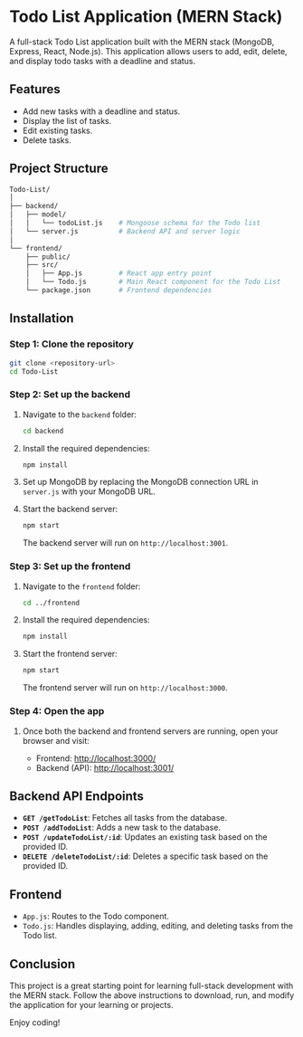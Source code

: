 # Todo List Application (MERN Stack)

A full-stack Todo List application built with the MERN stack (MongoDB, Express, React, Node.js). This application allows users to add, edit, delete, and display todo tasks with a deadline and status.

## Features

- Add new tasks with a deadline and status.
- Display the list of tasks.
- Edit existing tasks.
- Delete tasks.

## Project Structure

```bash
Todo-List/
│
├── backend/
│   ├── model/
│   │   └── todoList.js    # Mongoose schema for the Todo list
│   └── server.js          # Backend API and server logic
│
└── frontend/
    ├── public/
    ├── src/
    │   ├── App.js         # React app entry point
    │   └── Todo.js        # Main React component for the Todo List
    └── package.json       # Frontend dependencies
```

## Installation

### Step 1: Clone the repository

```bash
git clone <repository-url>
cd Todo-List
```

### Step 2: Set up the backend

1. Navigate to the `backend` folder:

    ```bash
    cd backend
    ```

2. Install the required dependencies:

    ```bash
    npm install
    ```

3. Set up MongoDB by replacing the MongoDB connection URL in `server.js` with your MongoDB URL.

4. Start the backend server:

    ```bash
    npm start
    ```

   The backend server will run on `http://localhost:3001`.

### Step 3: Set up the frontend

1. Navigate to the `frontend` folder:

    ```bash
    cd ../frontend
    ```

2. Install the required dependencies:

    ```bash
    npm install
    ```

3. Start the frontend server:

    ```bash
    npm start
    ```

   The frontend server will run on `http://localhost:3000`.

### Step 4: Open the app

1. Once both the backend and frontend servers are running, open your browser and visit:

    - Frontend: [http://localhost:3000/](http://localhost:3000/)
    - Backend (API): [http://localhost:3001/](http://localhost:3001/)

## Backend API Endpoints

- **`GET /getTodoList`**: Fetches all tasks from the database.
- **`POST /addTodoList`**: Adds a new task to the database.
- **`POST /updateTodoList/:id`**: Updates an existing task based on the provided ID.
- **`DELETE /deleteTodoList/:id`**: Deletes a specific task based on the provided ID.

## Frontend

- `App.js`: Routes to the Todo component.
- `Todo.js`: Handles displaying, adding, editing, and deleting tasks from the Todo list.

## Conclusion

This project is a great starting point for learning full-stack development with the MERN stack. Follow the above instructions to download, run, and modify the application for your learning or projects.

Enjoy coding!